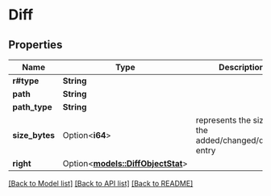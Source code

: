 # Diff

## Properties

Name | Type | Description | Notes
------------ | ------------- | ------------- | -------------
**r#type** | **String** |  | 
**path** | **String** |  | 
**path_type** | **String** |  | 
**size_bytes** | Option<**i64**> | represents the size of the added/changed/deleted entry | [optional]
**right** | Option<[**models::DiffObjectStat**](DiffObjectStat.md)> |  | [optional]

[[Back to Model list]](../README.md#documentation-for-models) [[Back to API list]](../README.md#documentation-for-api-endpoints) [[Back to README]](../README.md)


